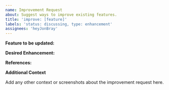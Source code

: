 ```yaml
---
name: Improvement Request
about: Suggest ways to improve existing features.
title: 'improve: [feature]'
labels: 'status: discussing, type: enhancement'
assignees: 'heyJonBray'
---
```


**Feature to be updated:**

**Desired Enhancement:**

**References:**

**Additional Context**

Add any other context or screenshots about the improvement request here.
